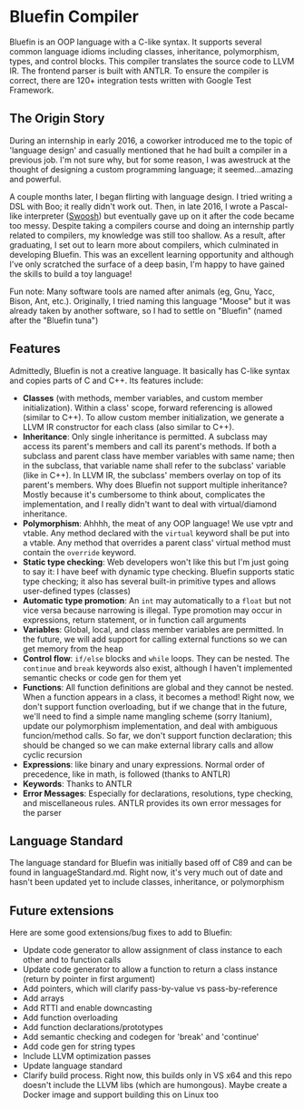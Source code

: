 # Bluefin Compiler
Bluefin is an OOP language with a C-like syntax. It supports several common language idioms including classes, inheritance, polymorphism, types, and control blocks. This compiler translates the source code to LLVM IR. The frontend parser is built with ANTLR. To ensure the compiler is correct, there are 120+ integration tests written with Google Test Framework. 

## The Origin Story

During an internship in early 2016, a coworker introduced me to the topic of 'language design' and casually mentioned that he had built a compiler in a previous job. I'm not sure why, but for some reason, I was awestruck at the thought of designing a custom programming language; it seemed...amazing and powerful. 

A couple months later, I began flirting with language design. I tried writing a DSL with Boo; it really didn't work out. Then, in late 2016, I wrote a Pascal-like interpreter ([Swoosh](https://github.com/NanoBreeze/swoosh)) but eventually gave up on it after the code became too messy. Despite taking a compilers course and doing an internship partly related to compilers, my knowledge was still too shallow. As a result, after graduating, I set out to learn more about compilers, which culminated in developing Bluefin. This was an excellent learning opportunity and although I've only scratched the surface of a deep basin, I'm happy to have gained the skills to build a toy language!

Fun note: Many software tools are named after animals (eg, Gnu, Yacc, Bison, Ant, etc.). Originally, I tried naming this language "Moose" but it was already taken by another software, so I had to settle on "Bluefin" (named after the "Bluefin tuna")


## Features
Admittedly, Bluefin is not a creative language. It basically has C-like syntax and copies parts of C and C++. Its features include:

- **Classes** (with methods, member variables, and custom member initialization). Within a class' scope, forward referencing is allowed (similar to C++). To allow custom member initialization, we generate a LLVM IR constructor for each class (also similar to C++). 
- **Inheritance**: Only single inheritance is permitted. A subclass may access its parent's members and call its parent's methods. If both a subclass and parent class have member variables with same name; then in the subclass, that variable name shall refer to the subclass' variable (like in C++). In LLVM IR, the subclass' members overlay on top of its parent's members. Why does Bluefin not support multiple inheritance? Mostly because it's cumbersome to think about, complicates the implementation, and I really didn't want to deal with virtual/diamond inheritance.
- **Polymorphism**: Ahhhh, the meat of any OOP language! We use vptr and vtable. Any method declared with the `virtual` keyword shall be put into a vtable. Any method that overrides a parent class' virtual method must contain the `override` keyword.
- **Static type checking**: Web developers won't like this but I'm just going to say it: I have beef with dynamic type checking. Bluefin supports static type checking; it also has several built-in primitive types and allows user-defined types (classes)
- **Automatic type promotion**: An `int` may automatically to a `float` but not vice versa because narrowing is illegal. Type promotion may occur in expressions, return statement, or in function call arguments
- **Variables**: Global, local, and class member variables are permitted. In the future, we will add support for calling external functions so we can get memory from the heap
- **Control flow**: `if/else` blocks and `while` loops. They can be nested. The `continue` and `break` keywords also exist, although I haven't implemented semantic checks or code gen for them yet
- **Functions**: All function definitions are global and they cannot be nested. When a function appears in a class, it becomes a method! Right now, we don't support function overloading, but if we change that in the future, we'll need to find a simple name mangling scheme (sorry Itanium), update our polymorphism implementation, and deal with ambiguous funcion/method calls. So far, we don't support function declaration; this should be changed so we can make external library calls and allow cyclic recursion
- **Expressions**: like binary and unary expressions. Normal order of precedence, like in math, is followed (thanks to ANTLR)
- **Keywords**: Thanks to ANTLR
- **Error Messages**: Especially for declarations, resolutions, type checking, and miscellaneous rules. ANTLR provides its own error messages for the parser

## Language Standard
The language standard for Bluefin was initially based off of C89 and can be found in languageStandard.md. Right now, it's very much out of date and hasn't been updated yet to include classes, inheritance, or polymorphism

## Future extensions
Here are some good extensions/bug fixes to add to Bluefin:

- Update code generator to allow assignment of class instance to each other and to function calls
- Update code generator to allow a function to return a class instance (return by pointer in first argument)
- Add pointers, which will clarify pass-by-value vs pass-by-reference
- Add arrays
- Add RTTI and enable downcasting
- Add function overloading
- Add function declarations/prototypes
- Add semantic checking and codegen for 'break' and 'continue' 
- Add code gen for string types
- Include LLVM optimization passes
- Update language standard
- Clarify build process. Right now, this builds only in VS x64 and this repo doesn't include the LLVM libs (which are humongous). Maybe create a Docker image and support building this on Linux too
